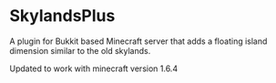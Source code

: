 SkylandsPlus
============

A plugin for Bukkit based Minecraft server that adds a floating island dimension similar to the old skylands.

Updated to work with minecraft version 1.6.4
